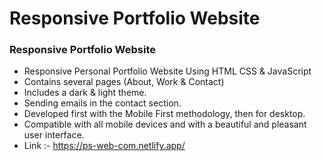# Responsive Portfolio Website 
### Responsive Portfolio Website 

- Responsive Personal Portfolio Website Using HTML CSS & JavaScript
- Contains several pages (About, Work & Contact)
- Includes a dark & light theme.
- Sending emails in the contact section.
- Developed first with the Mobile First methodology, then for desktop.
- Compatible with all mobile devices and with a beautiful and pleasant user interface.
- Link :- https://ps-web-com.netlify.app/
